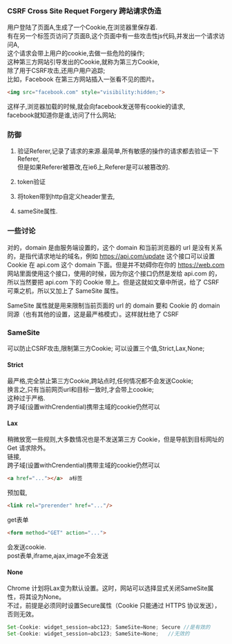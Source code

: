 ### CSRF Cross Site Requet Forgery 跨站请求伪造  
用户登陆了页面A,生成了一个Cookie,在浏览器里保存着.  
有在另一个标签页访问了页面B,这个页面中有一些攻击性js代码,并发出一个请求访问A,  
这个请求会带上用户的cookie,去做一些危险的操作;  
这种第三方网站引导发出的Cookie,就称为第三方Cookie,  
除了用于CSRF攻击,还用户用户追踪;  
比如，Facebook 在第三方网站插入一张看不见的图片。
```html
<img src="facebook.com" style="visibility:hidden;">
```
这样子,浏览器加载的时候,就会向facebook发送带有cookie的请求,  
facebook就知道你是谁,访问了什么网站;
### 防御  
1. 验证Referer,记录了请求的来源.最简单,所有敏感的操作的请求都去验证一下Referer,  
但是如果Referer被篡改,在ie6上,Referer是可以被篡改的.  
2. token验证  

3. 将token带到http自定义header里去,
4. sameSite属性.  


### 一些讨论 

对的，domain 是由服务端设置的，这个 domain 和当前浏览器的 url 是没有关系的，是指代请求地址的域名，例如 https://api.com/update 这个接口可以设置 Cookie 在 api.com 这个 domain 下面。但是并不妨碍你在你的 https://web.com 网站里面使用这个接口，使用的时候，因为你这个接口仍然是发给 api.com 的，所以当然要把 api.com 下的 Cookie 带上。但是这就如文章中所说，给了 CSRF 可乘之机，所以又加上了 SameSite 属性。  

SameSite 属性就是用来限制当前页面的 url 的 domain 要和 Cookie 的 domain 同源（也有其他的设置，这是最严格模式）。这样就杜绝了 CSRF

### SameSite
可以防止CSRF攻击,限制第三方Cookie;
可以设置三个值,Strict,Lax,None;  
#### Strict
最严格,完全禁止第三方Cookie,跨站点时,任何情况都不会发送Cookie;  
换言之,只有当前网页url和目标一致时,才会带上cookie;  
这种过于严格.  
跨子域(设置withCrendential)携带主域的cookie仍然可以
#### Lax 
稍微放宽一些规则,大多数情况也是不发送第三方 Cookie，但是导航到目标网址的 Get 请求除外。  
链接,  
跨子域(设置withCrendential)携带主域的cookie仍然可以
```html
<a href="..."></a>  a标签
```  
预加载,
```html
<link rel="prerender" href="..."/>
```  
get表单  
```html
<form method="GET" action="...">
```
会发送cookie.  
post表单,iframe,ajax,image不会发送  

#### None
Chrome 计划将Lax变为默认设置。这时，网站可以选择显式关闭SameSite属性，将其设为None。  
不过，前提是必须同时设置Secure属性（Cookie 只能通过 HTTPS 协议发送），否则无效。
```js
Set-Cookie: widget_session=abc123; SameSite=None; Secure //是有效的
Set-Cookie: widget_session=abc123; SameSite=None;   //无效的
```











